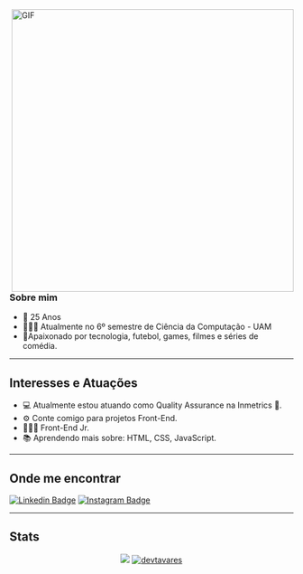 <img align="right" alt="GIF" src="https://media.giphy.com/media/xUA7bdpLxQhsSQdyog/giphy.gif" width="500"/>

### Sobre mim
- 🎂 25 Anos
- 👨🏼‍🎓 Atualmente no 6º semestre de Ciência da Computação - UAM
- 🧾Apaixonado por tecnologia, futebol, games, filmes e séries de comédia.

---
## Interesses e Atuações
- 💻 Atualmente estou atuando como Quality Assurance na Inmetrics 💛.
- ⚙ Conte comigo para projetos Front-End.
- 👨🏻‍💻 Front-End Jr.
- 📚 Aprendendo mais sobre: HTML, CSS, JavaScript. 
---
## Onde me encontrar

[![Linkedin Badge](https://img.shields.io/badge/-LinkedIn-blue?style=flat-square&logo=Linkedin&logoColor=white&link=https://www.linkedin.com/in/devtavares/)](https://www.linkedin.com/in/devtavares/) [![Instagram Badge](https://img.shields.io/badge/-Instagram-blueviolet?style=flat-square&logo=Instagram&logoColor=white&link=https://www.instagram.com/spfctavares/)](https://www.instagram.com/spfctavares/)

---
## Stats

<p align = "center">
  <a href="https://github.com/devtavares"><img src="https://github-readme-stats.vercel.app/api/top-langs/?username=devtavares&layout=compact&theme=dark"/></a> 
  <a href="https://github.com/devtavares"><img src="https://github-readme-stats.vercel.app/api?username=devtavares&show_icons=true&theme=dark&include_all_commits=true&count_private=true" alt="devtavares"/></a>
</p> 







